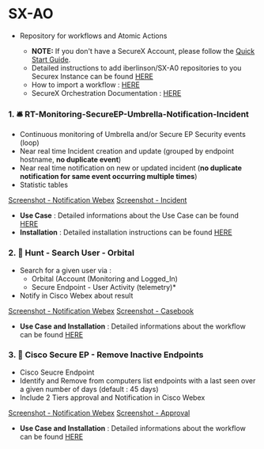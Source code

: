 # SX-AO

* Repository for workflows and Atomic Actions

  * **NOTE:** If you don't have a SecureX Account, please follow the [Quick Start Guide](https://www.cisco.com/c/en/us/td/docs/security/secure-sign-on/sso-quick-start-guide/sso-qsg-welcome.html).
  * Detailed instructions to add iberlinson/SX-A0 repositories to you Securex Instance can be found [HERE](https://github.com/iberlinson/SX-AO/blob/main/repositories.md)
  * How to import a workflow : [HERE](https://ciscosecurity.github.io/sxo-05-security-workflows/importing)
  * SecureX Orchestration Documentation : [HERE](https://ciscosecurity.github.io/sxo-05-security-workflows/)

### 1. 🛎 RT-Monitoring-SecureEP-Umbrella-Notification-Incident

* Continuous monitoring of Umbrella and/or Secure EP Security events (loop)
* Near real time Incident creation and update (grouped by endpoint hostname, **no duplicate event**)
* Near real time notification on new or updated incident (**no duplicate notification for same event occurring multiple times**)
* Statistic tables

[Screenshot - Notification Webex](https://github.com/iberlinson/SX-AO/blob/main/Images/readme___RT_Webex.png)
[Screenshot - Incident](https://github.com/iberlinson/SX-AO/blob/main/Images/readme___RT_Incident.png)

* **Use Case** : Detailed informations about the Use Case can be found [HERE](https://github.com/iberlinson/SX-AO/blob/main/RT_Monitoring_USECASE.md)
* **Installation** : Detailed installation instructions can be found [HERE](https://github.com/iberlinson/SX-AO/blob/main/RT_Monitoring_INSTALL.md)

### 2. 🔦 Hunt - Search User - Orbital
 * Search for a given user via :
   * Orbital (Account (Monitoring and Logged_In)
   * Secure Endpoint - User Activity (telemetry)*
 * Notify in Cisco Webex about result

[Screenshot - Notification Webex](https://github.com/iberlinson/SX-AO/blob/main/Images/readme___Hunt_User_Webex.png)
[Screenshot - Casebook](https://github.com/iberlinson/SX-AO/blob/main/Images/readme___Hunt_User_Casebook.png)
 
 * **Use Case and Installation** : Detailed informations about the workflow can be found [HERE](https://github.com/iberlinson/SX-AO/blob/main/Hunt_User_readme.md)
 
### 3. 🧽 Cisco Secure EP - Remove Inactive Endpoints
 * Cisco Seucre Endpoint
 * Identify and Remove from computers list endpoints with a last seen over a given number of days (default : 45 days)
 * Include 2 Tiers approval and Notification in Cisco Webex
 
[Screenshot - Notification Webex](https://github.com/iberlinson/SX-AO/blob/main/Images/readme___EP_Removal_Webex.png)
[Screenshot - Approval](https://github.com/iberlinson/SX-AO/blob/main/Images/readme___EP_Removal_Approval.png)

* **Use Case and Installation** : Detailed informations about the workflow can be found [HERE](https://github.com/iberlinson/SX-AO/blob/main/SecureEP_Remove_InactiveEP_readme.md)
